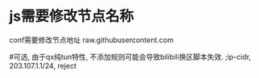 # js需要修改节点名称
  conf需要修改节点地址
  raw.githubusercontent.com

#可选, 由于qx纯tun特性, 不添加规则可能会导致bilibili换区脚本失效.
;ip-cidr, 203.107.1.1/24, reject


